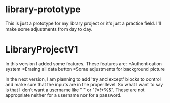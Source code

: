# library-prototype
This is just a prototype for my library project or it's just a practice field. I'll make some adjustments from day to day.

# LibraryProjectV1
In this version I added some features. These features are:
  *Authentication system
  *Erasing all data button
  *Some adjustments for background picture

In the next version, I am planning to add 'try and except' blocks to control and make sure that the inputs are in the proper level.
So what I want to say is that I don't want a username like "   " or "?=!+%&". These are not appropriate neither for a username nor for a password.
